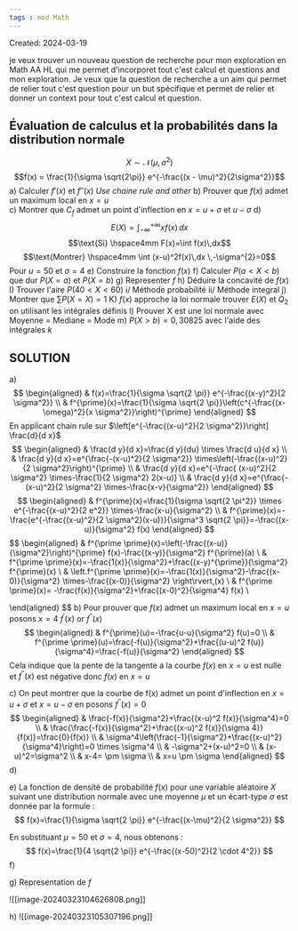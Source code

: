 ```yaml
---
tags : mod Math
---
```

Created: 2024-03-19

je veux trouver un nouveau question de recherche pour mon exploration en Math AA HL qui me permet d'incorporet tout c'est calcul et questions and mon exploration. Je veux que la question de recherche a un aim qui permet de relier tout c'est question pour un but spécifique et permet de relier et donner un context pour tout c'est calcul et question.
## Évaluation de calculus et la probabilités dans la distribution normale

$$X \sim \mathcal{N}(\mu,\,\sigma^{2})$$
$$f(x) = \frac{1}{\sigma \sqrt{2\pi}} e^{-\frac{(x - \mu)^2}{2\sigma^2}}$$
a) Calculer $f'(x)$ et $f''(x)$ *Use chaine rule and other* 
b) Prouver que $f(x)$ admet un maximum local en $x=u$  
c) Montrer que $C_f$  admet un point d'inflection en $x=u+\sigma$ et $u-\sigma$ 
d) $$E(X)=\int_{-\infty}^{+\infty} xf(x) \, dx$$$$\text{Si} \hspace4mm F(x)=\int f(x)\,dx$$
$$\text{Montrer} \hspace4mm \int (x-u)^2f(x)\,dx \,-\sigma^{2}=0$$
Pour $u=50$ et $\sigma=4$ 
e) Construire la fonction $f(x)$
f) Calculer $P(a<X<b)$ que dur $P(X=a)$ et $P(X=b)$ 
g) Representer $f$ 
h) Déduire la concavité de $f(x)$
I) Trouver l'aire $P(40<X<60)$
    i/ Méthode probabilité
    ii/ Méthode integral
j) Montrer que $\sum P(X=X)=1$ 
K) $f(x)$ approche la loi normale trouver $E(X)$ et $Q_2$  on utilisant les intégrales définis
l) Prouver X est une loi normale avec $\text{Moyenne = Mediane = Mode}$ 
m) $P(X>b)=0,30825$ avec l'aide des intégrales $k$ 


## SOLUTION

a)$$
\begin{aligned}
& f(x)=\frac{1}{\sigma \sqrt{2 \pi}} e^{-\frac{(x-y)^2}{2 \sigma^2}} \\
& f^{\prime}(x)=\frac{1}{\sigma \sqrt{2 \pi}}\left(c^{-\frac{(x-\omega)^2}{x \sigma^2}}\right)^{\prime}
\end{aligned}
$$
En applicant chain rule sur $\left[e^{-\frac{(x-u)^2}{2 \sigma^2}}\right] \frac{d}{d x}$ 
$$
\begin{aligned}
& \frac{d y}{d x}=\frac{d y}{du} \times \frac{d u}{d x} \\
& \frac{d y}{d x}=e^{\frac{-(x-u)^2}{2 \sigma^2}} \times\left(-\frac{(x-u)^2}{2 \sigma^2}\right)^{\prime} \\
& \frac{d y}{d x}=e^{-\frac{ (x-u)^2}{2 \sigma^2} \times-\frac{1}{2 \sigma^2} 2(x-u)} \\
& \frac{d y}{d x}=e^{\frac{-(x-u)^2}{2 \sigma^2} \times-\frac{x-v}{\sigma^2}}
\end{aligned}
$$
$$
\begin{aligned}
& f^{\prime}(x)=\frac{1}{\sigma \sqrt{2 \pi^2}} \times e^{-\frac{(x-u)^2}{2 e^2}} \times-\frac{x-u}{\sigma^2} \\
& f^{\prime}(x)=-\frac{e^{-\frac{(x-u)^2}{2 \sigma^2}(x-u)}}{\sigma^3 \sqrt{2 \pi}}=-\frac{(x-u)}{\sigma^2} f(x)
\end{aligned}
$$
$$
\begin{aligned}
& f^{\prime \prime}(x)=\left(-\frac{(x-u)}{\sigma^2}\right)^{\prime} f(x)-\frac{(x-y)}{\sigma^2} f^{\prime}(a) \\
& f^{\prime \prime}(x)=-\frac{1(x)}{\sigma^2}+\frac{(x-y)^{\prime}}{\sigma^2} f^{\prime}(x) \\
& \left.f^{\prime \prime}(x)=-\frac{1(x)}{\sigma^2}-\frac{(x-0)}{\sigma^2} \times-\frac{(x-0)}{\sigma^2} \right\rvert\,(x) \\
&  f^{\prime \prime}(x)= -\frac{f(x)}{\sigma^2}+\frac{(x-0)^2}{\sigma^4} f(x) \\

\end{aligned}
$$
b) Pour prouver que $f(x)$ admet un maximum local en $x=u$ posons $x=4$  $f^{\prime}(x)$ or $f^{\prime \prime}(x)$
$$
\begin{aligned}
& f^{\prime}(u)=-\frac{u-u}{\sigma^2} f(u)=0 \\
& f^{\prime \prime}(u)=\frac{-f(u)}{\sigma^2}+\frac{(u-u)^2 f(u)}{\sigma^4}=\frac{-f(u)}{\sigma^2}
\end{aligned}
$$
Cela indique que la pente de la tangente a la courbe $f(x)$ en $x=u$ est nulle et $f^{\prime \prime}(x)$ est négative
donc $f(x)$ en $x=u$

c) On peut montrer que la courbe de f(x) admet un point d'inflection en $x=u+\sigma$ et $x=u-\sigma$ en posons $f^{\prime\prime}(x)=0$ 
$$
\begin{aligned}
& \frac{-f(x)}{\sigma^2}+\frac{(x-u)^2 f(x)}{\sigma^4}=0 \\
& \frac{\frac{-f(x)}{\sigma^2}+\frac{(x-u)^2 f(x)}{\sigma 4}}{f(x)}=\frac{0}{f(x)} \\
& \sigma^4\left(\frac{-1}{\sigma^2}+\frac{(x-u)^2}{\sigma^4}\right)=0 \times \sigma^4 \\
& -\sigma^2+(x-u)^2=0 \\
& (x-u)^2=\sigma^2 \\
& x-4= \pm \sigma \\
& x=u \pm \sigma
\end{aligned}
$$
d)


e) La fonction de densité de probabilité $f(x)$ pour une variable aléatoire $X$ suivant une distribution normale avec une moyenne $\mu$ et un écart-type $\sigma$ est donnée par la formule :
$$
f(x)=\frac{1}{\sigma \sqrt{2 \pi}} e^{-\frac{(x-\mu)^2}{2 \sigma^2}}
$$

En substituant $\mu=50$ et $\sigma=4$, nous obtenons :
$$
f(x)=\frac{1}{4 \sqrt{2 \pi}} e^{-\frac{(x-50)^2}{2 \cdot 4^2}}
$$
f)


g) Representation de $f$ 

![[image-20240323104626808.png]]

h) ![[image-20240323105307196.png]]




